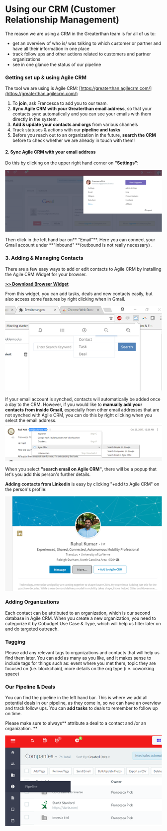 # Using our CRM \(Customer Relationship Management\)

The reason we are using a CRM in the Greaterthan team is for all of us to:

* get an overview of who is/ was talking to which customer or partner and have all their information in one place
* track follow ups and other actions related to customers and partner organizations
* see in one glance the status of our pipeline 

### Getting set up & using Agile CRM

The tool we are using is Agile CRM: [https://greaterthan.agilecrm.com/](https://greaterthan.agilecrm.com/)

1. To **join**, ask Francesca to add you to our team. 
2. **Sync Agile CRM with your Greaterthan email address**, so that your contacts sync automatically and you can see your emails with them directly in the system.
3. **Add & update your contacts and orgs** from various channels
4. Track statuses & actions with our **pipeline and tasks**
5. Before you reach out to an organization in the future, **search the CRM** before to check whether we are already in touch with them!

#### 2. Sync Agile CRM with your email address

Do this by clicking on the upper right hand corner on **"Settings":**

![](/assets/agilecrm1.png)

Then click in the left hand bar on** "Email"**. Here you can connect your Gmail account under **"Inbound" **\(outbound is not really necessary\) .

### 3. Adding & Managing Contacts

There are a few easy ways to add or edit contacts to Agile CRM by installing the Agile CRM Widget for your browser.

[**&gt;&gt; Download Browser Widget**](https://chrome.google.com/webstore/detail/agile-crm/eofoblinhpjfhkjlfckmeidagfogclib?utm_source=chrome-app-launcher-info-dialog)

From this widget, you can add tasks, deals and new contacts easily, but also access some features by right clicking when in Gmail.

![](/assets/widgetagile.png)

If your email account is synched, contacts will automatically be added once a day to the CRM. However, if you would like to **manually add your contacts from inside Gmail**, especially from other email addresses that are not synched with Agile CRM, you can do this by right clicking when you select the email address. ![](/assets/agilecontacts.png)

When you select **"search email on Agile CRM"**, there will be a popup that let's you add this person's further details.

**Adding contacts from Linkedin** is easy by clicking "+add to Agile CRM" on the person's profile:

![](/assets/agilelinkedin.png)

### Adding Organizations

Each contact can be attributed to an organization, which is our second database in Agile CRM. When you create a new organization, you need to categorize it by Cobudget Use Case & Type, which will help us filter later on and do targeted outreach.

### **Tagging**

Please add any relevant tags to organizations and contacts that will help us find them later. You can add as many as you like, and it makes sense to include tags for things such as: event where you met them, topic they are focused on \(i.e. blockchain\), more details on the org type \(i.e. coworking space\)

### Our Pipeline & Deals

You can find the pipeline in the left hand bar. This is where we add all potential deals in our pipeline, as they come in, so we can have an overview and track follow ups. You can **add tasks** to deals to remember to follow up on time.

Please make sure to always** attribute a deal to a contact and /or an organization. **

![](/assets/agilecrm4.png)

